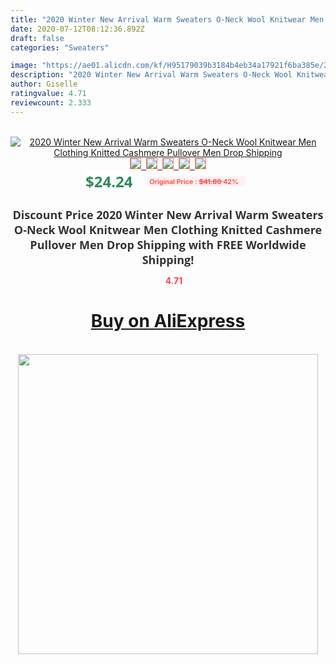 ```yaml
---
title: "2020 Winter New Arrival Warm Sweaters O-Neck Wool Knitwear Men Clothing Knitted Cashmere Pullover Men Drop Shipping"
date: 2020-07-12T08:12:36.892Z
draft: false
categories: "Sweaters"

image: "https://ae01.alicdn.com/kf/H95179039b3184b4eb34a17921f6ba385e/2020-Winter-New-Arrival-Warm-Sweaters-O-Neck-Wool-Knitwear-Men-Clothing-Knitted-Cashmere-Pullover-Men.jpg"
description: "2020 Winter New Arrival Warm Sweaters O-Neck Wool Knitwear Men Clothing Knitted Cashmere Pullover Men Drop Shipping"
author: Giselle
ratingvalue: 4.71
reviewcount: 2.333
---
```

<br>
<div style="text-align: center;">
<a href="https://s.click.aliexpress.com/e/_9vBgnx" target="_blank" rel="nofollow noopener noreferrer"><img alt="2020 Winter New Arrival Warm Sweaters O-Neck Wool Knitwear Men Clothing Knitted Cashmere Pullover Men Drop Shipping" class="magnifier-image" src="https://ae01.alicdn.com/kf/H95179039b3184b4eb34a17921f6ba385e/2020-Winter-New-Arrival-Warm-Sweaters-O-Neck-Wool-Knitwear-Men-Clothing-Knitted-Cashmere-Pullover-Men.jpg_640x640.jpg">
<br>
<img style="border:1px solid salmon" src="https://ae01.alicdn.com/kf/H95179039b3184b4eb34a17921f6ba385e/2020-Winter-New-Arrival-Warm-Sweaters-O-Neck-Wool-Knitwear-Men-Clothing-Knitted-Cashmere-Pullover-Men.jpg_120x120.jpg">&nbsp;&nbsp;<img style="border:1px solid salmon" src="https://ae01.alicdn.com/kf/H751238cc00284fc197aab4782e918914f/2020-Winter-New-Arrival-Warm-Sweaters-O-Neck-Wool-Knitwear-Men-Clothing-Knitted-Cashmere-Pullover-Men.jpg_120x120.jpg">&nbsp;&nbsp;<img style="border:1px solid salmon" src="https://ae01.alicdn.com/kf/Hd715a622428a4626b4a7c21ba51e536fa/2020-Winter-New-Arrival-Warm-Sweaters-O-Neck-Wool-Knitwear-Men-Clothing-Knitted-Cashmere-Pullover-Men.jpg_120x120.jpg">&nbsp;&nbsp;<img style="border:1px solid salmon" src="https://ae01.alicdn.com/kf/H9a4ca18842144b0a81d8c0cb4fdbf347M/2020-Winter-New-Arrival-Warm-Sweaters-O-Neck-Wool-Knitwear-Men-Clothing-Knitted-Cashmere-Pullover-Men.jpg_120x120.jpg">&nbsp;&nbsp;<img style="border:1px solid salmon" src="https://ae01.alicdn.com/kf/H6aa23b56698640a58ee1ef49faa1ae574/2020-Winter-New-Arrival-Warm-Sweaters-O-Neck-Wool-Knitwear-Men-Clothing-Knitted-Cashmere-Pullover-Men.jpg_120x120.jpg"></a></div><br0>
<div style="text-align: center;"><span style="background-color: white; border: 0px; box-sizing: border-box; color: seagreen; display: inline-block; font-family: &quot;open sans&quot; , &quot;arial&quot; , &quot;helvetica&quot; , sans-serif , &quot;heiti&quot;; font-size: 24px; font-stretch: inherit; font-weight: 700; line-height: inherit; margin: 0px 10px 0px 0px; padding: 0px; vertical-align: middle;">$24.24 </span>
<span style="background: rgb(255 , 241 , 241); border-radius: 3px; border: 0px; box-sizing: border-box; color: #ff4747; display: inline-block; font-family: inherit; font-size: 12px; font-stretch: inherit; font-style: inherit; font-variant: inherit; font-weight: 600; line-height: inherit; margin: 0px; padding: 2px 5px; transform: scale(0.9); vertical-align: middle;">Original Price : <b style="text-decoration: line-through;">$41.80 </b> 42%&nbsp;&nbsp;</span></div>
<h1 style="color: #333333; display: inline-block; font-family: &quot;open sans&quot; , &quot;arial&quot; , &quot;helvetica&quot; , sans-serif , &quot;heiti&quot;; font-size: 18px; font-stretch: inherit; font-weight: 700; text-align: center;">Discount Price 2020 Winter New Arrival Warm Sweaters O-Neck Wool Knitwear Men Clothing Knitted Cashmere Pullover Men Drop Shipping with FREE Worldwide Shipping!</h1>
<div style="color: #ff4747; text-align: center;">
<img src="https://4.bp.blogspot.com/-M0ZcTcb-5uY/XleCXlxnR4I/AAAAAAAAAEc/OrjgMkXV1oMQFaCRZj5HQwOCBcu3w1FegCPcBGAYYCw/s1600/star.png" style="height: 15px;">&nbsp;<b>4.71</b></div>
<div class="button_cont" align="center"><a class="buynow_a" href="https://s.click.aliexpress.com/e/_9vBgnx" target="_blank" rel="nofollow noopener noreferrer"><H1>Buy on AliExpress</H1></a></div><br>
<div class="separator" style="clear: both; text-align: center;">
<img src="https://lh3.googleusercontent.com/-pTy5HemUv9M/XlePHvY0dAI/AAAAAAAAAE4/0nX5iRUoIWY8eMW9Dpxeirr157OZliDIgCLcBGAsYHQ/s1600/badge.gif" width="480">
</div>
